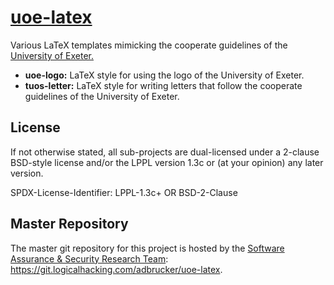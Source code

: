 # [uoe-latex](https://git.logicalhacking.com/adbrucker/uoe-latex)

Various LaTeX templates mimicking the cooperate guidelines of the 
[University of Exeter.](https://www.exeter.ac.uk)

* **uoe-logo:** LaTeX style for using the logo of the University of
  Exeter.
* **tuos-letter:** LaTeX style for writing letters that follow the 
  cooperate guidelines of the University of Exeter.

## License

If not otherwise stated, all sub-projects are dual-licensed under a
2-clause BSD-style license and/or the LPPL version 1.3c or (at your 
opinion) any later version. 

SPDX-License-Identifier: LPPL-1.3c+ OR BSD-2-Clause

## Master Repository

The master git repository for this project is hosted by the [Software
Assurance & Security Research Team](https://logicalhacking.com):
<https://git.logicalhacking.com/adbrucker/uoe-latex>.
